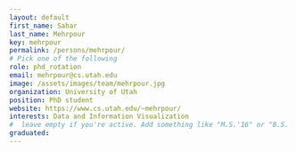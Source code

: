 ```yaml
---
layout: default
first_name: Sahar
last_name: Mehrpour
key: mehrpour
permalink: /persons/mehrpour/
# Pick one of the following
role: phd_rotation
email: mehrpour@cs.utah.edu
image: /assets/images/team/mehrpour.jpg
organization: University of Utah
position: PhD student
website: https://www.cs.utah.edu/~mehrpour/
interests: Data and Information Visualization
#  leave empty if you're active. Add something like "M.S.'16" or "B.S.'17" if you got a degree while at VDL. Add "N" if you left VDS before you got a degree.
graduated: 
---
```

